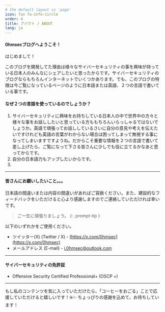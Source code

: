 ```yaml
---
# the default layout is 'page'
icon: fas fa-info-circle
order: 4
title: アバウト / ABOUT
lang: ja
---
```


#### 0hmsecブログへようこそ！

はじめまして！

このブログを開発してた理由は様々なサイバーセキュリティの事を興味が持っている日本人のみんなにシェアしたいと思ったからです。サイバーセキュリティのブログならもちろんインターネットでいくつかあります。でも、このブログの特徴は今ご覧になっているページのように日本語または英語、２つの言語で書いている事です。

#### なぜ２つの言語を使っているのでしょうか？

1. サイバーセキュリティに興味をお持ちしている日本人の中で世界中の方々と様々な事をお話ししたいと思っている方ももちろんいらっしゃるではないでしょうか。英語で頑張ってお話ししているさいに自分の意見や考えを伝えたいですけれども英語の言葉がわからない場合は困ってしまって無視する事になってしまいますですようね。だからこそ重要な情報を２つの言語で書いて差し上げたら、ご覧になって下さる皆さんに少しでも役に立てるかなあと思ってからです。
2. 自分の日本語力もアップしたいからです。
3. 
---

#### 皆さんにお願いしたいこと。。。

日本語の間違いまたは内容の間違いがあればご容赦ください。また、建設的なフィードバックをいただけると心より感謝しますのでご連絡していただければ幸いです。

>ご一生に頑張りましょう。
{: .prompt-tip }

以下のいずれかをご使用ください。

- ツイッター(X) <span class="english">(Twitter / X)</span> - [https://x.com/0hmsec](https://x.com/0hmsec)
- メールアドレス <span class="english">(E-mail)</span> - <a href="mailto:i.0hmsec@outlook.com">i.0hmsec@outlook.com</a>

---

#### サイバーセキュリティの免許証

- Offensive Security Certified Professional+ (OSCP +)

---


もし私のコンテンツを気に入っていただけたら、「コーヒーをおごる」ことで応援していただけると嬉しいです！☕✨ ちょっぴりの感謝を込めて、お待ちしています！

<script type="text/javascript" src="https://cdnjs.buymeacoffee.com/1.0.0/button.prod.min.js" data-name="bmc-button" data-slug="0hmsec" data-color="#FFDD00" data-emoji=""  data-font="Cookie" data-text="Buy me a coffee" data-outline-color="#000000" data-font-color="#000000" data-coffee-color="#ffffff" ></script>